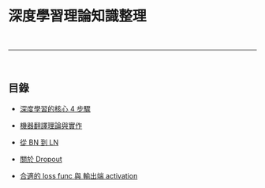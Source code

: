 # 深度學習理論知識整理

<br>

---

<br>

## 目錄

* [深度學習的核心 4 步驟](deep_learning_4_steps/README.md)

* [機器翻譯理論與實作](Transformer_MT/README.md)

* [從 BN 到 LN](BN2LN/README.md)

* [關於 Dropout](Dropout/README.md)

* [合適的 loss func 與 輸出端 activation](work_process\suitable_activation&loss_func.md)